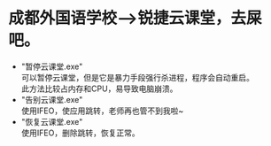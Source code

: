 # 成都外国语学校-->锐捷云课堂，去屎吧。
 - "暂停云课堂.exe"<br />
 可以暂停云课堂，但是它是暴力手段强行杀进程，程序会自动重启。<br />
 此方法比较占内存和CPU，易导致电脑崩溃。
 - "告别云课堂.exe"<br />
使用IFEO，使应用跳转，老师再也管不到我啦~
 - "恢复云课堂.exe"<br />
使用IFEO，删除跳转，恢复正常。
